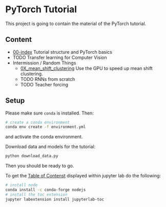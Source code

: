 PyTorch Tutorial
================

This project is going to contain the material of the PyTorch tutorial.

Content
-------
- [00-index](notebooks/00_index.ipynb) Tutorial structure and PyTorch basics
- TODO Transfer learning for Computer Vision
- Intermission / Random Things
  - [0X_mean_shift_clustering](notebooks/0X_mean_shift_clustering.ipynb) Use the GPU to speed up mean shift clustering.
  - TODO RNNs from scratch
  - TODO Teacher forcing

Setup
-----

Please make sure `conda` is installed.
Then:
```bash
# create a conda environment
conda env create -f environment.yml
```
and activate the conda environment.

Download data and models for the tutorial:
```bash
python download_data.py
```
Then you should be ready to go.


To get the [Table of Contenst](https://github.com/ian-r-rose/jupyterlab-toc)
displayed within jupyter lab do the following:
```bash
# install node
conda install -c conda-forge nodejs
# install the toc extension
jupyter labextension install jupyterlab-toc
```
